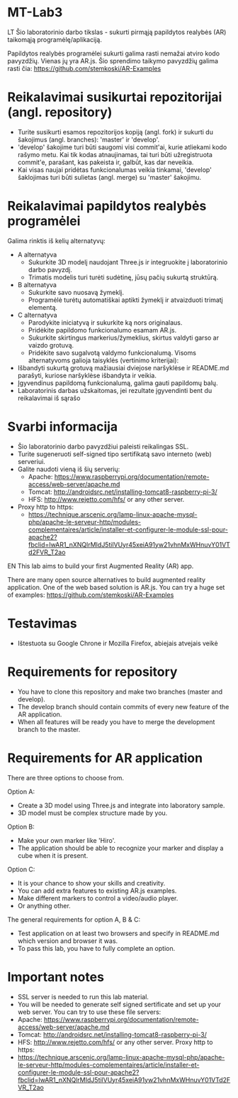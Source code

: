 # MT-Lab3
LT
Šio laboratorinio darbo tikslas - sukurti pirmąją papildytos realybės (AR) taikomąją programėlę/aplikaciją.

Papildytos realybės programėlei sukurti galima rasti nemažai atviro kodo pavyzdžių. Vienas jų yra AR.js. Šio sprendimo taikymo pavyzdžių galima rasti čia: https://github.com/stemkoski/AR-Examples

# Reikalavimai susikurtai repozitorijai (angl. repository)
  - Turite susikurti esamos repozitorijos kopiją (angl. fork) ir sukurti du šakojimus (angl. branches): 'master' ir 'develop'.
  - 'develop' šakojime turi būti saugomi visi commit'ai, kurie atliekami kodo rašymo metu. Kai tik kodas atnaujinamas, tai turi būti užregistruota commit'e, parašant, kas pakeista ir, galbūt, kas dar neveikia.
  - Kai visas naujai pridėtas funkcionalumas veikia tinkamai, 'develop' šaklojimas turi būti sulietas (angl. merge) su 'master' šakojimu.
  
# Reikalavimai papildytos realybės programėlei
Galima rinktis iš kelių alternatyvų:
  - A alternatyva
    - Sukurkite 3D modelį naudojant Three.js ir integruokite į laboratorinio darbo pavyzdį.
    - Trimatis modelis turi turėti sudėtinę, jūsų pačių sukurtą struktūrą.
  - B alternatyva
    - Sukurkite savo nuosavą žymeklį.
    - Programėlė turėtų automatiškai aptikti žymeklį ir atvaizduoti trimatį elementą.
  - C alternatyva
    - Parodykite iniciatyvą ir sukurkite ką nors originalaus.
    - Pridėkite papildomo funkcionalumo esamam AR.js.
    - Sukurkite skirtingus markerius/žymeklius, skirtus valdyti garso ar vaizdo grotuvą.
    - Pridėkite savo sugalvotą valdymo funkcionalumą.
Visoms alternatyvoms galioja taisyklės (vertinimo kriterijai):
  - Išbandyti sukurtą grotuvą mažiausiai dviejose naršyklėse ir README.md parašyti, kuriose naršyklėse išbandyta ir veikia.
  - Įgyvendinus papildomą funkcionalumą, galima gauti papildomų balų.
  - Laboratorinis darbas užskaitomas, jei rezultate įgyvendinti bent du reikalavimai iš sąrašo  

# Svarbi informacija
  - Šio laboratorinio darbo pavyzdžiui paleisti reikalingas SSL.
  - Turite sugeneruoti self-signed tipo sertifikatą savo interneto (web) serveriui. 
  - Galite naudoti vieną iš šių serverių:  
    - Apache: https://www.raspberrypi.org/documentation/remote-access/web-server/apache.md 
    - Tomcat: http://androidsrc.net/installing-tomcat8-raspberry-pi-3/ 
    - HFS: http://www.rejetto.com/hfs/ or any other server.
  - Proxy http to https:
    - https://technique.arscenic.org/lamp-linux-apache-mysql-php/apache-le-serveur-http/modules-complementaires/article/installer-et-configurer-le-module-ssl-pour-apache2?fbclid=IwAR1_nXNQlrMIdJ5tilVUyr45xeiA91yw21vhnMxWHnuvY01VTd2FVR_T2ao  

EN
This lab aims to build your first Augmented Reality (AR) app.

There are many open source alternatives to build augmented reality application. One of the web based solution is AR.js. You can try a huge set of examples: 
https://github.com/stemkoski/AR-Examples

# Testavimas
  - Ištestuota su Google Chrone ir Mozilla Firefox, abiejais atvejais veikė


# Requirements for repository
  - You have to clone this repository and make two branches (master and develop).
  - The develop branch should contain commits of every new feature of the AR application.
  - When all features will be ready you have to merge the development branch to the master.

# Requirements for AR application
There are three options to choose from. 

Option A:
  - Create a 3D model using Three.js and integrate into laboratory sample. 
  - 3D model must be complex structure made by you.

Option B:
  - Make your own marker like 'Hiro'.
  - The application should be able to recognize your marker and display a cube when it is present.

Option C:
  - It is your chance to show your skills and creativity.
  - You can add extra features to existing AR.js examples.
  - Make different markers to control a video/audio player.
  - Or anything other.
  
The general requirements for option A, B & C:
  - Test application on at least two browsers and specify in README.md which version and browser it was.
  - To pass this lab, you have to fully complete an option.  
  
# Important notes
  - SSL server is needed to run this lab material.
  - You will be needed to generate self signed sertificate and set up your web server. 
You can try to use these file servers:  
  - Apache: https://www.raspberrypi.org/documentation/remote-access/web-server/apache.md 
  - Tomcat: http://androidsrc.net/installing-tomcat8-raspberry-pi-3/ 
  - HFS: http://www.rejetto.com/hfs/ or any other server.
Proxy http to https:
  - https://technique.arscenic.org/lamp-linux-apache-mysql-php/apache-le-serveur-http/modules-complementaires/article/installer-et-configurer-le-module-ssl-pour-apache2?fbclid=IwAR1_nXNQlrMIdJ5tilVUyr45xeiA91yw21vhnMxWHnuvY01VTd2FVR_T2ao  
